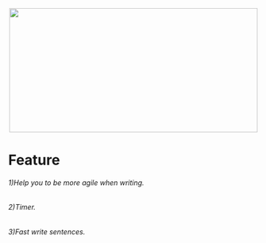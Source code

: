 <div id="hola" align="center">
 
<img src="https://i.pinimg.com/originals/cf/51/ad/cf51ad748537f4ea6899ab44388ad110.gif" width="500" height="250">
</div>
<!DOCTYPE html>
<html lang="en">
<!DOCTYPE html>
<html lang="en">
<!DOCTYPE html>
<html lang="en">

<body>
<h1>Feature</h1>    
<h6>
    1)Help you to be more agile when writing.  
</h6>
<h6>
    2)Timer.    
</h6>
<h6>
    3)Fast write sentences.
</h6>
</body>
</html>
